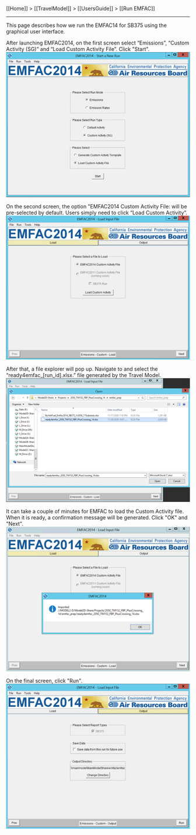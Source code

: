 [[Home]] > [[TravelModel]] > [[UsersGuide]] > [[Run EMFAC]]

***
This page describes how we run the EMFAC14 for SB375 using the graphical user interface.

After launching EMFAC2014, on the first screen select “Emissions”, “Custom Activity (SG)” and “Load Custom Activity File”. Click "Start".
![](https://github.com/BayAreaMetro/travel-model-one/blob/master/model-files/scripts/emfac/wiki_images/1.emfac_start_a_new_run.PNG)

On the second screen, the option "EMFAC2014 Custom Activity File: will be pre-selected by default. Users simply need to click “Load Custom Activity”.
![](https://github.com/BayAreaMetro/travel-model-one/blob/master/model-files/scripts/emfac/wiki_images/2.emfac_load_input_file.PNG)

After that, a file explorer will pop up. Navigate to and select the “ready4emfac_[run_id].xlsx.” file generated by the Travel Model.
![](https://github.com/BayAreaMetro/travel-model-one/blob/master/model-files/scripts/emfac/wiki_images/3.emfac_select_a_file_to_load.PNG)

It can take a couple of minutes for EMFAC to load the Custom Activity file. When it is ready, a confirmation message will be generated. Click "OK" and "Next".
![](https://github.com/BayAreaMetro/travel-model-one/blob/master/model-files/scripts/emfac/wiki_images/4.emfac_imported.PNG)

On the final screen, click "Run".
![](https://github.com/BayAreaMetro/travel-model-one/blob/master/model-files/scripts/emfac/wiki_images/5.emfac_run.PNG)